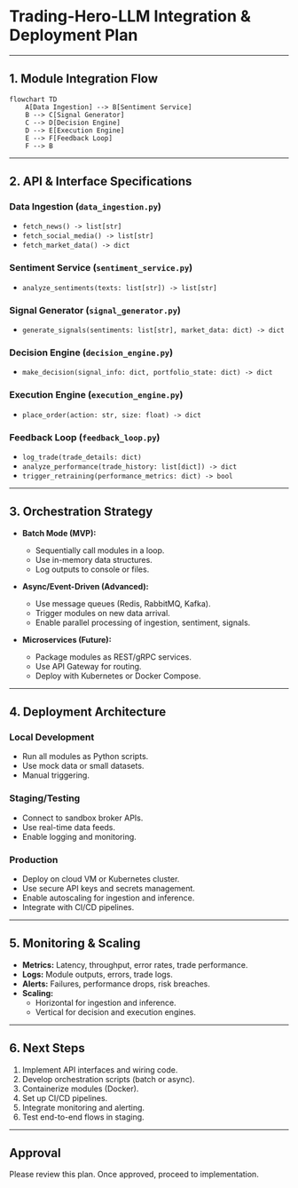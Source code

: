 # Trading-Hero-LLM Integration & Deployment Plan

---

## 1. Module Integration Flow

```mermaid
flowchart TD
    A[Data Ingestion] --> B[Sentiment Service]
    B --> C[Signal Generator]
    C --> D[Decision Engine]
    D --> E[Execution Engine]
    E --> F[Feedback Loop]
    F --> B
```

---

## 2. API & Interface Specifications

### Data Ingestion (`data_ingestion.py`)
- `fetch_news() -> list[str]`
- `fetch_social_media() -> list[str]`
- `fetch_market_data() -> dict`

### Sentiment Service (`sentiment_service.py`)
- `analyze_sentiments(texts: list[str]) -> list[str]`

### Signal Generator (`signal_generator.py`)
- `generate_signals(sentiments: list[str], market_data: dict) -> dict`

### Decision Engine (`decision_engine.py`)
- `make_decision(signal_info: dict, portfolio_state: dict) -> dict`

### Execution Engine (`execution_engine.py`)
- `place_order(action: str, size: float) -> dict`

### Feedback Loop (`feedback_loop.py`)
- `log_trade(trade_details: dict)`
- `analyze_performance(trade_history: list[dict]) -> dict`
- `trigger_retraining(performance_metrics: dict) -> bool`

---

## 3. Orchestration Strategy

- **Batch Mode (MVP):**
  - Sequentially call modules in a loop.
  - Use in-memory data structures.
  - Log outputs to console or files.

- **Async/Event-Driven (Advanced):**
  - Use message queues (Redis, RabbitMQ, Kafka).
  - Trigger modules on new data arrival.
  - Enable parallel processing of ingestion, sentiment, signals.

- **Microservices (Future):**
  - Package modules as REST/gRPC services.
  - Use API Gateway for routing.
  - Deploy with Kubernetes or Docker Compose.

---

## 4. Deployment Architecture

### Local Development
- Run all modules as Python scripts.
- Use mock data or small datasets.
- Manual triggering.

### Staging/Testing
- Connect to sandbox broker APIs.
- Use real-time data feeds.
- Enable logging and monitoring.

### Production
- Deploy on cloud VM or Kubernetes cluster.
- Use secure API keys and secrets management.
- Enable autoscaling for ingestion and inference.
- Integrate with CI/CD pipelines.

---

## 5. Monitoring & Scaling

- **Metrics:** Latency, throughput, error rates, trade performance.
- **Logs:** Module outputs, errors, trade logs.
- **Alerts:** Failures, performance drops, risk breaches.
- **Scaling:**  
  - Horizontal for ingestion and inference.  
  - Vertical for decision and execution engines.

---

## 6. Next Steps

1. Implement API interfaces and wiring code.
2. Develop orchestration scripts (batch or async).
3. Containerize modules (Docker).
4. Set up CI/CD pipelines.
5. Integrate monitoring and alerting.
6. Test end-to-end flows in staging.

---

## Approval

Please review this plan. Once approved, proceed to implementation.